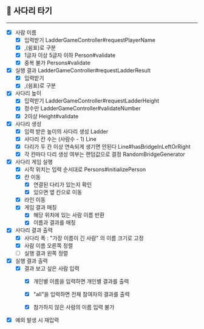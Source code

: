## 🚀 사다리 타기

---
- [x] 사람 이름
  - [x] 입력받기 LadderGameController#requestPlayerName
  - [x] ,(쉼표)로 구분
  - [x] 1글자 이상 5글자 이하 Person#validate
  - [x] 중복 불가 Persons#validate

- [x] 실행 결과 LadderGameController#requestLadderResult
  - [x] 입력받기
  - [x] ,(쉼표)로 구분

- [x] 사다리 높이
  - [x] 입력받기 LadderGameController#requestLadderHeight
  - [x] 정수만 LadderGameController#validateNumber
  - [x] 2이상 Height#validate

- [x] 사다리 생성
  - [x] 입력 받은 높이의 사다리 생성 Ladder
  - [x] 사다리 칸 수는 (사람수 - 1) Line
  - [x] 다리가 두 칸 이상 연속되게 생기면 안된다 Line#hasBridgeInLeftOrRight
  - [x] 각 칸마다 다리 생성 여부는 랜덤값으로 결정 RandomBridgeGenerator

- [x] 사다리 게임 실행
  - [x] 시작 위치는 입력 순서대로 Persons#initializePerson
  - [x] 칸 이동
    - [x] 연결된 다리가 있는지 확인
    - [x] 있으면 옆 칸으로 이동
  - [x] 라인 이동
  - [x] 게임 결과 매칭
    - [x] 해당 위치에 있는 사람 이름 반환
    - [x] 이름과 결과를 매칭

- [x] 사다리 결과 출력
  - [x] 사다리 폭 : "가장 이름이 긴 사람" 의 이름 크기로 고정
  - [x] 사람 이름 오른쪽 정렬
  - [ ] 실행 결과 왼쪽 정렬

- [x] 실행 결과 출력
  - [x] 결과 보고 싶은 사람 입력
    - [x] 개인별 이름을 입력하면 개인별 결과를 출력
    - [x] "all"을 입력하면 전체 참여자의 결과를 출력
    - [x] 참가하지 않은 사람의 이름 입력 불가


- [x] 예외 발생 시 재입력